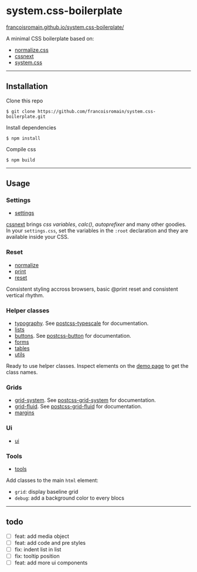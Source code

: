 # system.css-boilerplate

[francoisromain.github.io/system.css-boilerplate/](http://francoisromain.github.io/system.css-boilerplate)

A minimal CSS boilerplate based on:

- [normalize.css](https://necolas.github.io/normalize.css/)
- [cssnext](http://cssnext.io)
- [system.css](http://francoisromain.github.io/system.css)

* * * 

## Installation

Clone this repo

    $ git clone https://github.com/francoisromain/system.css-boilerplate.git

Install dependencies

    $ npm install

Compile css

    $ npm build

* * * 

## Usage

### Settings

- [settings](https://github.com/francoisromain/system.css/blob/gh-pages/src/settings.css)

[cssnext](http://cssnext.io) brings _css variables_, _calc()_, _autoprefixer_ and many other goodies. In your `settings.css`, set the variables in the `:root` declaration and they are available inside your CSS.

### Reset

- [normalize](https://github.com/necolas/normalize.css/blob/gh-pages/src/normalize.css)
- [print](https://github.com/francoisromain/system.css/blob/gh-pages/src/print.css)
- [reset](https://github.com/francoisromain/system.css/blob/gh-pages/src/reset.css)

Consistent styling accross browsers, basic @print reset and consistent vertical rhythm. 


### Helper classes

- [typography](https://github.com/francoisromain/system.css/blob/gh-pages/src/typography.css). See [postcss-typescale](https://github.com/francoisromain/postcss-typescale#usage) for documentation.
- [lists](https://github.com/francoisromain/system.css/blob/gh-pages/src/lists.css)
- [buttons](https://github.com/francoisromain/system.css/blob/gh-pages/src/buttons.css). See [postcss-button](https://github.com/francoisromain/postcss-button#usage) for documentation.
- [forms](https://github.com/francoisromain/system.css/blob/gh-pages/src/forms.css)
- [tables](https://github.com/francoisromain/system.css/blob/gh-pages/src/tables.css)
- [utils](https://github.com/francoisromain/system.css/blob/gh-pages/src/utils.css)

Ready to use helper classes. Inspect elements on the [demo page](http://francoisromain.github.io/system.css/) to get the class names.

### Grids

- [grid-system](https://github.com/francoisromain/system.css/blob/gh-pages/src/grid-system.css). See [postcss-grid-system](https://github.com/francoisromain/postcss-grid-system#usage) for documentation.
- [grid-fluid](https://github.com/francoisromain/system.css/blob/gh-pages/src/grid-fluid.css). See [postcss-grid-fluid](https://github.com/francoisromain/postcss-grid-fluid#usage) for documentation.
- [margins](https://github.com/francoisromain/system.css/blob/gh-pages/src/margins.css)

### Ui

- [ui](https://github.com/francoisromain/system.css/blob/gh-pages/src/ui.css)

### Tools

- [tools](https://github.com/francoisromain/system.css/blob/gh-pages/src/tools.css)

Add classes to the main `html` element: 

- `grid`: display baseline grid
- `debug`: add a background color to every blocs

* * * 

## todo

- [ ] feat: add media object
- [ ] feat: add code and pre styles
- [ ] fix: indent list in list
- [ ] fix: tooltip position
- [ ] feat: add more ui components